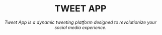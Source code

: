 <div align="center">


# TWEET APP


<i>Tweet App is a dynamic tweeting platform designed to revolutionize your social media experience. </i>


</div>

